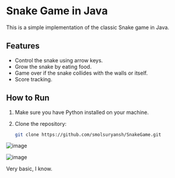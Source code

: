 # Snake Game in Java

This is a simple implementation of the classic Snake game in Java.

## Features

- Control the snake using arrow keys.
- Grow the snake by eating food.
- Game over if the snake collides with the walls or itself.
- Score tracking.

## How to Run

1. Make sure you have Python installed on your machine.

2. Clone the repository:

   ```bash
   git clone https://github.com/smolsuryansh/SnakeGame.git

![image](https://github.com/smolsuryansh/SnakeGame/assets/144353958/eaff85ad-85b3-4ea5-889c-48d9720b8409)


![image](https://github.com/smolsuryansh/SnakeGame/assets/144353958/11321eeb-c794-447e-a437-b7e90862bed3)


Very basic, I know.
